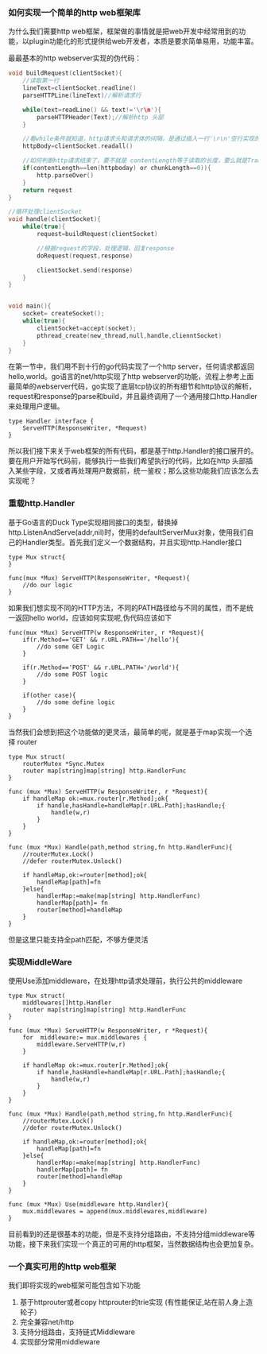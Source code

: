 ### **如何实现一个简单的http web框架库**

为什么我们需要http web框架，框架做的事情就是把web开发中经常用到的功能，以plugin功能化的形式提供给web开发者，本质是要求简单易用，功能丰富。

最最基本的http webserver实现的伪代码：

```c
void buildRequest(clientSocket){
    //读取第一行
    lineText=clientSocket.readline()
    parseHTTPLine(lineText)//解析请求行

    while(text=readLine() && text!='\r\n'){
        parseHTTPHeader(Text);//解析http 头部
    }

    //看while条件就知道，http请求头和请求体的间隔，是通过插入一行'\r\n'空行实现的
    httpBody=clientSocket.readall()

    //如何判断http请求结束了，要不就是 contentLength等于读取的长度，要么就是Transfer-Encoding=chunk
    if(contentLength==len(httpboday) or chunkLength==0)){
        http.parseOver()
    }
    return request
}

//循环处理clientSocket
void handle(clientSocket){
    while(true){    
        request=buildRequest(clientSocket)

        //根据request的字段，处理逻辑，回复response
        doRequest(request,response)

        clientSocket.send(response)
    }
}


void main(){
    socket= createSocket();
    while(true){
        clientSocket=accept(socket);
        pthread_create(new_thread,null,handle,clienntSocket)
    }
}
```

在第一节中，我们用不到十行的go代码实现了一个http server，任何请求都返回hello,world。go语言的net/http实现了http webserver的功能，流程上参考上面最简单的webserver代码，go实现了底层tcp协议的所有细节和http协议的解析，request和response的parse和build，并且最终调用了一个通用接口http.Handler来处理用户逻辑。

```
type Handler interface {
    ServeHTTP(ResponseWriter, *Request)
}
```

所以我们接下来关于web框架的所有代码，都是基于http.Handler的接口展开的。要在用户开始写代码前，能够执行一些我们希望执行的代码，比如在http 头部插入某些字段，又或者再处理用户数据前，统一鉴权；那么这些功能我们应该怎么去实现呢？

### 重载http.Handler

基于Go语言的Duck Type实现相同接口的类型，替换掉http.ListenAndServe\(addr,nil\)时，使用的defaultServerMux对象，使用我们自己的Handler类型。首先我们定义一个数据结构，并且实现http.Handler接口

```
type Mux struct{
}

func(mux *Mux) ServeHTTP(ResponseWriter, *Request){
    //do our logic
}
```

如果我们想实现不同的HTTP方法，不同的PATH路径给与不同的属性，而不是统一返回hello world，应该如何实现呢,伪代码应该如下

```
func(mux *Mux) ServeHTTP(w ResponseWriter, r *Request){
    if(r.Method=='GET' && r.URL.PATH=='/hello'){
        //do some GET Logic
    }

    if(r.Method=='POST' && r.URL.PATH='/world'){
        //do some POST logic
    }

    if(other case){
        //do some define logic
    }
}
```

当然我们会想到把这个功能做的更灵活，最简单的呢，就是基于map实现一个选择 router

```
type Mux struct(
    routerMutex *Sync.Mutex
    router map[string]map[string] http.HandlerFunc
}

func (mux *Mux) ServeHTTP(w ResponseWriter, r *Request){
    if handleMap ok:=mux.router[r.Method];ok{
        if handle,hasHandle=handleMap[r.URL.Path];hasHandle;{
            handle(w,r)
        }
    }
}

func (mux *Mux) Handle(path,method string,fn http.HandlerFunc){
    //routerMutex.Lock()
    //defer routerMutex.Unlock()

    if handleMap,ok:=router[method];ok{
        handleMap[path]=fn
    }else{
        handlerMap:=make(map[string] http.HandlerFunc)
        handlerMap[path]= fn
        router[method]=handleMap
    }
}
```

但是这里只能支持全path匹配，不够方便灵活

### 实现MiddleWare

使用Use添加middleware，在处理http请求处理前，执行公共的middleware

```
type Mux struct(
    middlewares[]http.Handler
    router map[string]map[string] http.HandlerFunc
}

func (mux *Mux) ServeHTTP(w ResponseWriter, r *Request){
    for  middleware:= mux.middlewares {
        middleware.ServeHTTP(w,r)
    }

    if handleMap ok:=mux.router[r.Method];ok{
        if handle,hasHandle=handleMap[r.URL.Path];hasHandle;{
            handle(w,r)
        }
    }
}

func (mux *Mux) Handle(path,method string,fn http.HandlerFunc){
    //routerMutex.Lock()
    //defer routerMutex.Unlock()

    if handleMap,ok:=router[method];ok{
        handleMap[path]=fn
    }else{
        handlerMap:=make(map[string] http.HandlerFunc)
        handlerMap[path]= fn
        router[method]=handleMap
    }
}

func (mux *Mux) Use(middleware http.Handler){
    mux.middlewares = append(mux.middlewares,middleware)
}
```

目前看到的还是很基本的功能，但是不支持分组路由，不支持分组middleware等功能，接下来我们实现一个真正的可用的http框架，当然数据结构也会更加复杂。

### 一个真实可用的http web框架

我们即将实现的web框架可能包含如下功能

1. 基于httprouter或者copy httprouter的trie实现 \(有性能保证,站在前人身上造轮子）
2. 完全兼容net/http
3. 支持分组路由，支持链式Middleware
4. 实现部分常用middleware



